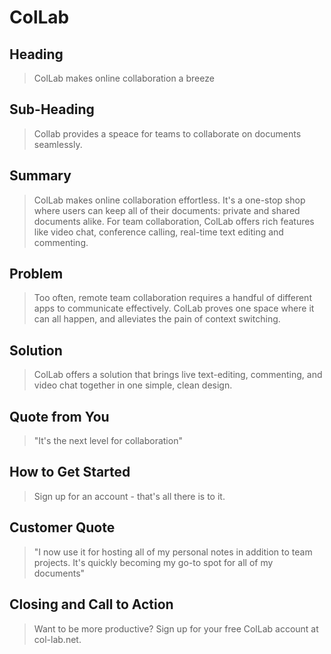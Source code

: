 # ColLab #

<!-- 
> This material was originally posted [here](http://www.quora.com/What-is-Amazons-approach-to-product-development-and-product-management). It is reproduced here for posterities sake.

There is an approach called "working backwards" that is widely used at Amazon. They work backwards from the customer, rather than starting with an idea for a product and trying to bolt customers onto it. While working backwards can be applied to any specific product decision, using this approach is especially important when developing new products or features.

For new initiatives a product manager typically starts by writing an internal press release announcing the finished product. The target audience for the press release is the new/updated product's customers, which can be retail customers or internal users of a tool or technology. Internal press releases are centered around the customer problem, how current solutions (internal or external) fail, and how the new product will blow away existing solutions.

If the benefits listed don't sound very interesting or exciting to customers, then perhaps they're not (and shouldn't be built). Instead, the product manager should keep iterating on the press release until they've come up with benefits that actually sound like benefits. Iterating on a press release is a lot less expensive than iterating on the product itself (and quicker!).

If the press release is more than a page and a half, it is probably too long. Keep it simple. 3-4 sentences for most paragraphs. Cut out the fat. Don't make it into a spec. You can accompany the press release with a FAQ that answers all of the other business or execution questions so the press release can stay focused on what the customer gets. My rule of thumb is that if the press release is hard to write, then the product is probably going to suck. Keep working at it until the outline for each paragraph flows. 

Oh, and I also like to write press-releases in what I call "Oprah-speak" for mainstream consumer products. Imagine you're sitting on Oprah's couch and have just explained the product to her, and then you listen as she explains it to her audience. That's "Oprah-speak", not "Geek-speak".

Once the project moves into development, the press release can be used as a touchstone; a guiding light. The product team can ask themselves, "Are we building what is in the press release?" If they find they're spending time building things that aren't in the press release (overbuilding), they need to ask themselves why. This keeps product development focused on achieving the customer benefits and not building extraneous stuff that takes longer to build, takes resources to maintain, and doesn't provide real customer benefit (at least not enough to warrant inclusion in the press release).
 -->
 
## Heading ##
  > ColLab makes online collaboration a breeze

## Sub-Heading ##
  > Collab provides a speace for teams to collaborate on documents seamlessly.

## Summary ##
  > ColLab makes online collaboration effortless. It's a one-stop shop where users can keep all of their documents: private and shared documents alike. For team collaboration, ColLab offers rich features like video chat, conference calling, real-time text editing and commenting.

## Problem ##
  > Too often, remote team collaboration requires a handful of different apps to communicate effectively. ColLab proves one space where it can all happen, and alleviates the pain of context switching.

## Solution ##
  > ColLab offers a solution that brings live text-editing, commenting, and video chat together in one simple, clean design. 

## Quote from You ##
  > "It's the next level for collaboration"

## How to Get Started ##
  > Sign up for an account - that's all there is to it.

## Customer Quote ##
  > "I now use it for hosting all of my personal notes in addition to team projects. It's quickly becoming my go-to spot for all of my documents"

## Closing and Call to Action ##
  > Want to be more productive? Sign up for your free ColLab account at col-lab.net.
